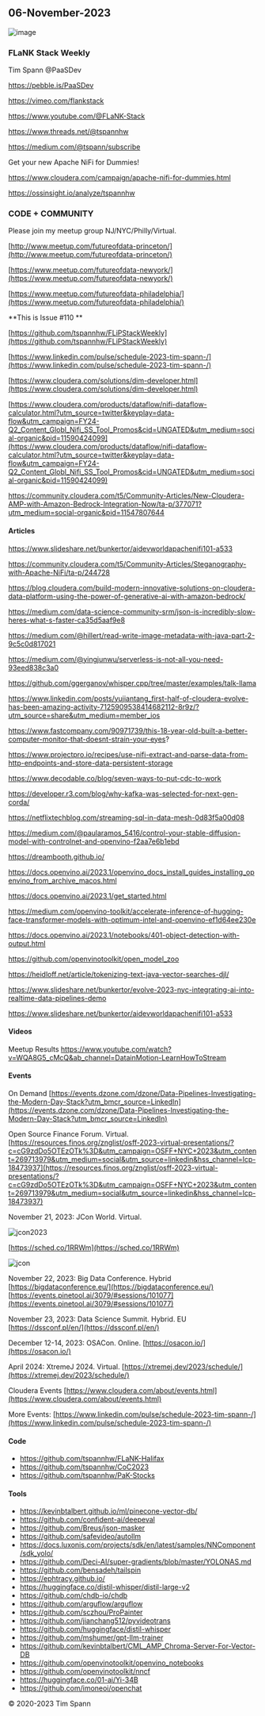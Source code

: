 ## 06-November-2023

![image](https://github.com/tspannhw/FLiPStackWeekly/assets/18673814/653bed11-b3af-4adb-917f-000668a15ed7)


### FLaNK Stack Weekly


Tim Spann @PaaSDev

https://pebble.is/PaaSDev

https://vimeo.com/flankstack

https://www.youtube.com/@FLaNK-Stack

https://www.threads.net/@tspannhw

https://medium.com/@tspann/subscribe

Get your new Apache NiFi for Dummies!

https://www.cloudera.com/campaign/apache-nifi-for-dummies.html

https://ossinsight.io/analyze/tspannhw



### CODE + COMMUNITY

Please join my meetup group NJ/NYC/Philly/Virtual. 

[http://www.meetup.com/futureofdata-princeton/](http://www.meetup.com/futureofdata-princeton/)

[https://www.meetup.com/futureofdata-newyork/](https://www.meetup.com/futureofdata-newyork/)

[https://www.meetup.com/futureofdata-philadelphia/](https://www.meetup.com/futureofdata-philadelphia/)


**This is Issue #110 **

[https://github.com/tspannhw/FLiPStackWeekly](https://github.com/tspannhw/FLiPStackWeekly)

[https://www.linkedin.com/pulse/schedule-2023-tim-spann-/](https://www.linkedin.com/pulse/schedule-2023-tim-spann-/)

[https://www.cloudera.com/solutions/dim-developer.html](https://www.cloudera.com/solutions/dim-developer.html)

[https://www.cloudera.com/products/dataflow/nifi-dataflow-calculator.html?utm_source=twitter&keyplay=data-flow&utm_campaign=FY24-Q2_Content_Globl_Nifi_SS_Tool_Promos&cid=UNGATED&utm_medium=social-organic&pid=11590424099](https://www.cloudera.com/products/dataflow/nifi-dataflow-calculator.html?utm_source=twitter&keyplay=data-flow&utm_campaign=FY24-Q2_Content_Globl_Nifi_SS_Tool_Promos&cid=UNGATED&utm_medium=social-organic&pid=11590424099)

[https://community.cloudera.com/t5/Community-Articles/New-Cloudera-AMP-with-Amazon-Bedrock-Integration-Now/ta-p/377071?utm_medium=social-organic&pid=11547807644
](https://community.cloudera.com/t5/Community-Articles/New-Cloudera-AMP-with-Amazon-Bedrock-Integration-Now/ta-p/377071?utm_medium=social-organic&pid=11547807644)


#### Articles


https://www.slideshare.net/bunkertor/aidevworldapachenifi101-a533

https://community.cloudera.com/t5/Community-Articles/Steganography-with-Apache-NiFi/ta-p/244728

https://blog.cloudera.com/build-modern-innovative-solutions-on-cloudera-data-platform-using-the-power-of-generative-ai-with-amazon-bedrock/

https://medium.com/data-science-community-srm/json-is-incredibly-slow-heres-what-s-faster-ca35d5aaf9e8

https://medium.com/@hillert/read-write-image-metadata-with-java-part-2-9c5c0d817021

https://medium.com/@yingjunwu/serverless-is-not-all-you-need-93eed838c3a0

https://github.com/ggerganov/whisper.cpp/tree/master/examples/talk-llama

https://www.linkedin.com/posts/yujiantang_first-half-of-cloudera-evolve-has-been-amazing-activity-7125909538414682112-8r9z/?utm_source=share&utm_medium=member_ios

https://www.fastcompany.com/90971739/this-18-year-old-built-a-better-computer-monitor-that-doesnt-strain-your-eyes?

https://www.projectpro.io/recipes/use-nifi-extract-and-parse-data-from-http-endpoints-and-store-data-persistent-storage

https://www.decodable.co/blog/seven-ways-to-put-cdc-to-work

https://developer.r3.com/blog/why-kafka-was-selected-for-next-gen-corda/

https://netflixtechblog.com/streaming-sql-in-data-mesh-0d83f5a00d08

https://medium.com/@paularamos_5416/control-your-stable-diffusion-model-with-controlnet-and-openvino-f2aa7e6b1ebd

https://dreambooth.github.io/

https://docs.openvino.ai/2023.1/openvino_docs_install_guides_installing_openvino_from_archive_macos.html

https://docs.openvino.ai/2023.1/get_started.html

https://medium.com/openvino-toolkit/accelerate-inference-of-hugging-face-transformer-models-with-optimum-intel-and-openvino-ef1d64ee230e

https://docs.openvino.ai/2023.1/notebooks/401-object-detection-with-output.html

https://github.com/openvinotoolkit/open_model_zoo

https://heidloff.net/article/tokenizing-text-java-vector-searches-djl/

https://www.slideshare.net/bunkertor/evolve-2023-nyc-integrating-ai-into-realtime-data-pipelines-demo

https://www.slideshare.net/bunkertor/aidevworldapachenifi101-a533



#### Videos

Meetup Results
https://www.youtube.com/watch?v=WQA8G5_cMcQ&ab_channel=DatainMotion-LearnHowToStream





#### Events


On Demand
[https://events.dzone.com/dzone/Data-Pipelines-Investigating-the-Modern-Day-Stack?utm_bmcr_source=LinkedIn](https://events.dzone.com/dzone/Data-Pipelines-Investigating-the-Modern-Day-Stack?utm_bmcr_source=LinkedIn)

Open Source Finance Forum.  Virtual.
[https://resources.finos.org/znglist/osff-2023-virtual-presentations/?c=cG9zdDo5OTEzOTk%3D&utm_campaign=OSFF+NYC+2023&utm_content=269713979&utm_medium=social&utm_source=linkedin&hss_channel=lcp-18473937](https://resources.finos.org/znglist/osff-2023-virtual-presentations/?c=cG9zdDo5OTEzOTk%3D&utm_campaign=OSFF+NYC+2023&utm_content=269713979&utm_medium=social&utm_source=linkedin&hss_channel=lcp-18473937)

November 21, 2023: JCon World. Virtual.

![jcon2023](https://github.com/tspannhw/FLiPStackWeekly/blob/main/images/Timothy%20Spann%20-%20Continuous%20SQL%20with%20Kafka%20and%20Flink.png?raw=true)

[https://sched.co/1RRWm](https://sched.co/1RRWm)

![jcon](https://github.com/tspannhw/FLiPStackWeekly/blob/main/images/JCON_WORLD_2023_Logo.png?raw=true)


November 22, 2023: Big Data Conference.   Hybrid  
[https://bigdataconference.eu/](https://bigdataconference.eu/)
[https://events.pinetool.ai/3079/#sessions/101077](https://events.pinetool.ai/3079/#sessions/101077)

November 23, 2023:  Data Science Summit.  Hybrid. EU
[https://dssconf.pl/en/](https://dssconf.pl/en/)

December 12-14, 2023:  OSACon.   Online.
[https://osacon.io/](https://osacon.io/)

April 2024: XtremeJ 2024. Virtual.
[https://xtremej.dev/2023/schedule/](https://xtremej.dev/2023/schedule/)


Cloudera Events
[https://www.cloudera.com/about/events.html](https://www.cloudera.com/about/events.html)

More Events:
[https://www.linkedin.com/pulse/schedule-2023-tim-spann-/](https://www.linkedin.com/pulse/schedule-2023-tim-spann-/)


#### Code

* https://github.com/tspannhw/FLaNK-Halifax
* https://github.com/tspannhw/CoC2023
* https://github.com/tspannhw/PaK-Stocks
  

#### Tools

* https://kevinbtalbert.github.io/ml/pinecone-vector-db/
* https://github.com/confident-ai/deepeval
* https://github.com/Breus/json-masker
* https://github.com/safevideo/autollm
* https://docs.luxonis.com/projects/sdk/en/latest/samples/NNComponent/sdk_yolo/
* https://github.com/Deci-AI/super-gradients/blob/master/YOLONAS.md
* https://github.com/bensadeh/tailspin
* https://ephtracy.github.io/
* https://huggingface.co/distil-whisper/distil-large-v2
* https://github.com/chdb-io/chdb
* https://github.com/arguflow/arguflow
* https://github.com/sczhou/ProPainter
* https://github.com/jianchang512/pyvideotrans
* https://github.com/huggingface/distil-whisper
* https://github.com/mshumer/gpt-llm-trainer
* https://github.com/kevinbtalbert/CML_AMP_Chroma-Server-For-Vector-DB
* https://github.com/openvinotoolkit/openvino_notebooks
* https://github.com/openvinotoolkit/nncf
* https://huggingface.co/01-ai/Yi-34B
* https://github.com/imoneoi/openchat

&copy; 2020-2023 Tim Spann
